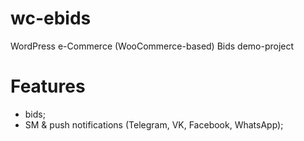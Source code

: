 # wc-ebids
WordPress e-Commerce (WooCommerce-based) Bids demo-project

# Features
 - bids;
 - SM & push notifications (Telegram, VK, Facebook, WhatsApp);
 
